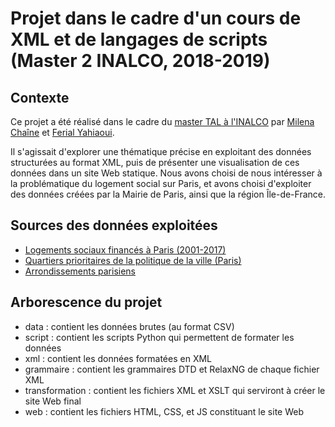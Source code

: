 # Projet dans le cadre d'un cours de XML et de langages de scripts (Master 2 INALCO, 2018-2019)
## Contexte
Ce projet a été réalisé dans le cadre du [master TAL à l'INALCO](http://www.tal.univ-paris3.fr/plurital/) par [Milena Chaîne](github.com/milenachaine) et [Ferial Yahiaoui](www.linkedin.com/in/ferial-yahiaoui-nlp19/).

Il s'agissait d'explorer une thématique précise en exploitant des données structurées au format XML, puis de présenter une visualisation de ces données dans un site Web statique. Nous avons choisi de nous intéresser à la problématique du logement social sur Paris, et avons choisi d'exploiter des données créées par la Mairie de Paris, ainsi que la région Île-de-France.

## Sources des données exploitées
- [Logements sociaux financés à Paris (2001-2017)](data.gouv.fr/fr/datasets/logements-sociaux-finances-a-paris-prs/)
- [Quartiers prioritaires de la politique de la ville (Paris)](data.iledefrance.fr/explore/dataset/qp-politiquedelaville-shp/)
- [Arrondissements parisiens](data.gouv.fr/fr/datasets/arrondissements-1/)

## Arborescence du projet
- data : contient les données brutes (au format CSV)
- script : contient les scripts Python qui permettent de formater les données
- xml : contient les données formatées en XML
- grammaire : contient les grammaires DTD et RelaxNG de chaque fichier XML
- transformation : contient les fichiers XML et XSLT qui serviront à créer le site Web final
- web : contient les fichiers HTML, CSS, et JS constituant le site Web